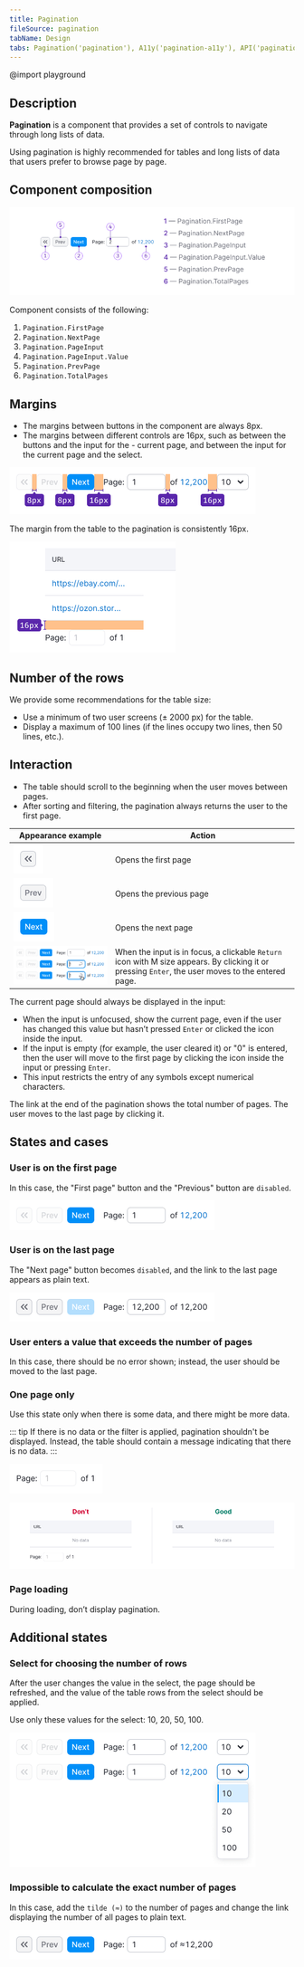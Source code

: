 ```yaml
---
title: Pagination
fileSource: pagination
tabName: Design
tabs: Pagination('pagination'), A11y('pagination-a11y'), API('pagination-api'), Example('pagination-code'), Changelog('pagination-changelog')
---
```


@import playground

## Description

**Pagination** is a component that provides a set of controls to navigate through long lists of data.

Using pagination is highly recommended for tables and long lists of data that users prefer to browse page by page.

## Component composition

![](static/pagination-composition.png)

Component consists of the following:

1. `Pagination.FirstPage`
2. `Pagination.NextPage`
3. `Pagination.PageInput`
4. `Pagination.PageInput.Value`
5. `Pagination.PrevPage`
6. `Pagination.TotalPages`

## Margins

- The margins between buttons in the component are always 8px.
- The margins between different controls are 16px, such as between the buttons and the input for the - current page, and between the input for the current page and the select.

![](static/margins.png)

The margin from the table to the pagination is consistently 16px.

![](static/margin-top.png)

## Number of the rows

We provide some recommendations for the table size:

- Use a minimum of two user screens (± 2000 px) for the table.
- Display a maximum of 100 lines (if the lines occupy two lines, then 50 lines, etc.).

## Interaction

- The table should scroll to the beginning when the user moves between pages.
- After sorting and filtering, the pagination always returns the user to the first page.

| Appearance example                | Action          |
| --------------------------------- | --------------- |
| ![](static/secondary-button.png)  | Opens the first page                                                                                                                              |
| ![](static/secondary-button-2.png) | Opens the previous page                                                                                                                           |
| ![](static/primary-button.png)     | Opens the next page                                                                                                                               |
| ![](static/steps.png)              | When the input is in focus, a clickable `Return` icon with M size appears. By clicking it or pressing `Enter`, the user moves to the entered page. |

The current page should always be displayed in the input:

- When the input is unfocused, show the current page, even if the user has changed this value but hasn’t pressed `Enter` or clicked the icon inside the input.
- If the input is empty (for example, the user cleared it) or "0" is entered, then the user will move to the first page by clicking the icon inside the input or pressing `Enter`.
- This input restricts the entry of any symbols except numerical characters.

The link at the end of the pagination shows the total number of pages. The user moves to the last page by clicking it.

## States and cases

### User is on the first page

In this case, the "First page" button and the "Previous" button are `disabled`.

![](static/first-page.png)

### User is on the last page

The "Next page" button becomes `disabled`, and the link to the last page appears as plain text.

![](static/last-page.png)

### User enters a value that exceeds the number of pages

In this case, there should be no error shown; instead, the user should be moved to the last page.

### One page only

Use this state only when there is some data, and there might be more data.

::: tip
If there is no data or the filter is applied, pagination shouldn't be displayed. Instead, the table should contain a message indicating that there is no data.
:::

![](static/one-page.png)

![](static/empty-yes-no.png)

### Page loading

During loading, don’t display pagination.

## Additional states

### Select for choosing the number of rows

After the user changes the value in the select, the page should be refreshed, and the value of the table rows from the select should be applied.

Use only these values for the select: 10, 20, 50, 100.

![](static/page-select.png)

### Impossible to calculate the exact number of pages

In this case, add the `tilde (≈)` to the number of pages and change the link displaying the number of all pages to plain text.

![](static/undefined-number.png)


